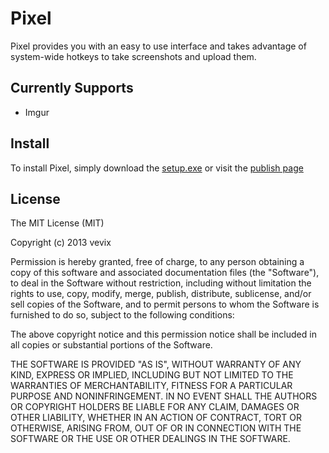# Pixel

Pixel provides you with an easy to use interface and takes advantage of system-wide hotkeys to take screenshots and upload them.

## Currently Supports

  * Imgur

## Install

To install Pixel, simply download the [setup.exe](https://s3-ap-southeast-2.amazonaws.com/vevix/pixel/setup.exe) 
or visit the [publish page](http://vevix.s3-ap-southeast-2.amazonaws.com/pixel/publish.htm)

## License

The MIT License (MIT)

Copyright (c) 2013 vevix

Permission is hereby granted, free of charge, to any person obtaining a copy
of this software and associated documentation files (the "Software"), to deal
in the Software without restriction, including without limitation the rights
to use, copy, modify, merge, publish, distribute, sublicense, and/or sell
copies of the Software, and to permit persons to whom the Software is
furnished to do so, subject to the following conditions:

The above copyright notice and this permission notice shall be included in
all copies or substantial portions of the Software.

THE SOFTWARE IS PROVIDED "AS IS", WITHOUT WARRANTY OF ANY KIND, EXPRESS OR
IMPLIED, INCLUDING BUT NOT LIMITED TO THE WARRANTIES OF MERCHANTABILITY,
FITNESS FOR A PARTICULAR PURPOSE AND NONINFRINGEMENT. IN NO EVENT SHALL THE
AUTHORS OR COPYRIGHT HOLDERS BE LIABLE FOR ANY CLAIM, DAMAGES OR OTHER
LIABILITY, WHETHER IN AN ACTION OF CONTRACT, TORT OR OTHERWISE, ARISING FROM,
OUT OF OR IN CONNECTION WITH THE SOFTWARE OR THE USE OR OTHER DEALINGS IN
THE SOFTWARE.